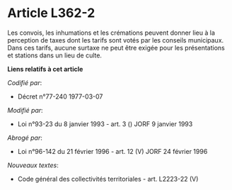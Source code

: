 # Article L362-2

Les convois, les inhumations et les crémations peuvent donner lieu à la perception de taxes dont les tarifs sont votés par
les conseils municipaux. Dans ces tarifs, aucune surtaxe ne peut être exigée pour les présentations et stations dans un lieu
de culte.

**Liens relatifs à cet article**

_Codifié par_:

  - Décret n°77-240 1977-03-07

_Modifié par_:

  - Loi n°93-23 du 8 janvier 1993 - art. 3 () JORF 9 janvier 1993

_Abrogé par_:

  - Loi n°96-142 du 21 février 1996 - art. 12 (V) JORF 24 février 1996

_Nouveaux textes_:

  - Code général des collectivités territoriales - art. L2223-22 (V)
